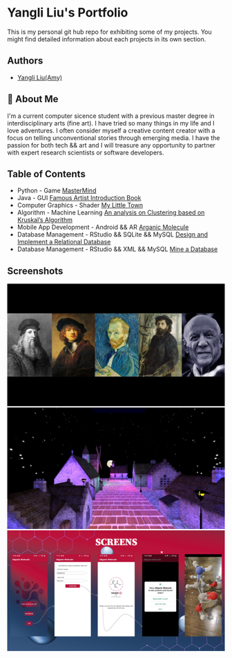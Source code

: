 
# Yangli Liu's Portfolio

This is my personal git hub repo for exhibiting some of my projects. 
You might find detailed information about each projects in its own section.


## Authors

- [Yangli Liu(Amy)](http://www.liuyangli.ml)


## 🚀 About Me
I'm a current computer sicence student with a previous master degree in interdisciplinary arts (fine art).
I have tried so many things in my life and I love adventures. I often consider myself a creative content creator with a focus on telling unconventional stories through emerging media.
I have the passion for both tech && art and I will treasure any opportunity to partner with expert research scientists or software developers.



## Table of Contents
   
* Python - Game [MasterMind](https://github.com/xiajingdongning/liuyangli/tree/master/Mastermind)
* Java - GUI [Famous Artist Introduction Book](https://github.com/xiajingdongning/liuyangli/tree/master/Famous%20Artist%20Introduction%20Book)
* Computer Graphics - Shader [My Little Town](https://github.com/xiajingdongning/liuyangli/tree/master/My%20Little%20Town)
* Algorithm - Machine Learning [An analysis on Clustering based on Kruskal’s Algorithm](https://github.com/xiajingdongning/liuyangli/tree/master/An%20analysis%20on%20Clustering%20based%20on%20Kruskal%E2%80%99s%20Algorithm)
* Mobile App Development - Android && AR [Arganic Molecule](https://github.com/xiajingdongning/liuyangli/tree/master/Arganic%20Molecule)
* Database Management - RStudio && SQLite && MySQL [Design and Implement a Relational Database](https://github.com/xiajingdongning/liuyangli/tree/master/Database%20Management/Design%20%26%20Implement%20a%20Relational%20Database)
* Database Management - RStudio && XML && MySQL [Mine a Database](https://github.com/xiajingdongning/liuyangli/tree/master/Database%20Management/Mine%20a%20Database)

## Screenshots
![Famous Artist Introduction Book](https://github.com/xiajingdongning/liuyangli/blob/master/Famous%20Artist%20Introduction%20Book/media/Cover.jpg)
![My Little Town](https://github.com/xiajingdongning/liuyangli/blob/master/My%20Little%20Town/part1/media/MyTown01.jpg)
![Arganic Molecule](https://github.com/xiajingdongning/liuyangli/blob/master/Arganic%20Molecule/media/ARMol.PNG)


